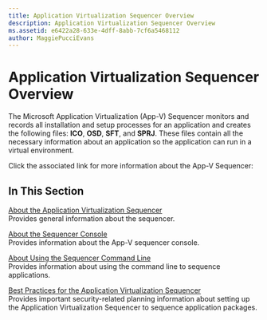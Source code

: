 ```yaml
---
title: Application Virtualization Sequencer Overview
description: Application Virtualization Sequencer Overview
ms.assetid: e6422a28-633e-4dff-8abb-7cf6a5468112
author: MaggiePucciEvans
---
```


# Application Virtualization Sequencer Overview


The Microsoft Application Virtualization (App-V) Sequencer monitors and records all installation and setup processes for an application and creates the following files: **ICO**, **OSD**, **SFT**, and **SPRJ**. These files contain all the necessary information about an application so the application can run in a virtual environment.

Click the associated link for more information about the App-V Sequencer:

## In This Section


<a href="" id="about-the-application-virtualization-sequencer"></a>[About the Application Virtualization Sequencer](about-the-application-virtualization-sequencer.md)  
Provides general information about the sequencer.

<a href="" id="about-the-sequencer-console"></a>[About the Sequencer Console](about-the-sequencer-console.md)  
Provides information about the App-V sequencer console.

<a href="" id="about-using-the-sequencer-command-line"></a>[About Using the Sequencer Command Line](about-using-the-sequencer-command-line.md)  
Provides information about using the command line to sequence applications.

<a href="" id="best-practices-for-the-application-virtualization-sequencer"></a>[Best Practices for the Application Virtualization Sequencer](best-practices-for-the-application-virtualization-sequencer-sp1.md)  
Provides important security-related planning information about setting up the Application Virtualization Sequencer to sequence application packages.

 

 






